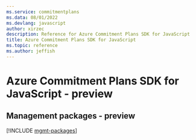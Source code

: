 ```yaml
---
ms.service: commitmentplans
ms.data: 08/01/2022
ms.devlang: javascript
author: xirzec
description: Reference for Azure Commitment Plans SDK for JavaScript
title: Azure Commitment Plans SDK for JavaScript
ms.topic: reference
ms.author: jeffish
---
```

# Azure Commitment Plans SDK for JavaScript - preview

## Management packages - preview
[!INCLUDE [mgmt-packages](commitment-plans-mgmt-index.md)]
